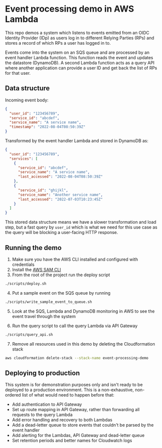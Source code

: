 # Event processing demo in AWS Lambda

This repo demos a system which listens to events emitted from an OIDC Identity Provider (IDp) as users log in to different Relying Parties (RPs) and stores a record of which RPs a user has logged in to.

Events come into the system on an SQS queue and are processed by an event handler Lanbda function. This function reads the event and updates the datastore (DynamoDB). A second Lambda function acts as a query API where another application can provide a user ID and get back the list of RPs for that user.

## Data structure

Incoming event body:

```json
{
  "user_id": "123456789",
  "service_id": "abcdef",
  "service_name": "A service name",
  "timestamp": "2022-08-04T08:50:39Z"
}
```

Transformed by the event handler Lambda and stored in DynamoDB as:

```json
{
  "user_id": "123456789",
  "services": [
    {
      "service_id": "abcdef",
      "service_name": "A service name",
      "last_accessed": "2022-08-04T08:50:39Z"
    },
    {
      "service_id": "ghijkl",
      "service_name": "Another service name",
      "last_accessed": "2022-07-03T10:23:45Z"
    }
  ]
}
```

This stored data structure means we have a slower transformation and load step, but a fast query by `user_id` which is what we need for this use case as the query will be blocking a user-facing HTTP response.

## Running the demo

1. Make sure you have the AWS CLI installed and configured with credentials
2. Install the [AWS SAM CLI](https://aws.amazon.com/serverless/sam/)
3. From the root of the project run the deploy script

```bash
./scripts/deploy.sh
```

4. Put a sample event on the SQS queue by running

```bash
./scripts/write_sample_event_to_queue.sh
```

5. Look at the SQS, Lambda and DynamoDB monitoring in AWS to see the event travel through the system

6. Run the query script to call the query Lambda via API Gateway

```bash
./scripts/query_api.sh
```

7. Remove all resources used in this demo by deleting the Cloudformation stack

```bash
aws cloudformation delete-stack --stack-name event-processing-demo
```

## Deploying to production

This system is for demonstration purposes only and isn't ready to be deployed to a production environment.
This is a non-exhaustive, non-ordered list of what would need to happen before that:

- Add authentication to API Gateway
- Set up route mapping in API Gateway, rather than forwarding all requests to the query Lambda
- Add error handling and recovery to both Lambdas
- Add a dead-letter queue to store events that couldn't be parsed by the event handler
- Add alerting for the Lambdas, API Gateway and dead-letter queue
- Set retention periods and better names for Cloudwatch logs
